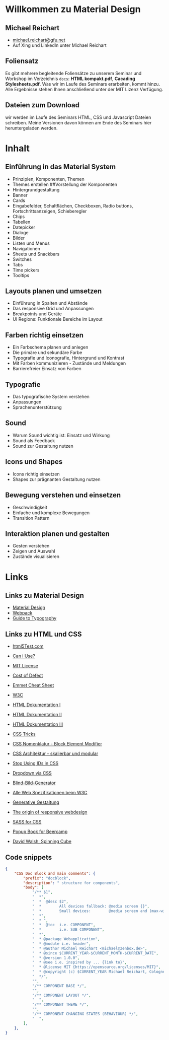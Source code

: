 # Willkommen zu Material Design
## Michael Reichart
- michael.reichart@gfu.net
- Auf Xing und LinkedIn unter Michael Reichart

 ## Foliensatz
Es gibt mehrere begleitende Foliensätze zu unserem Seminar und Workshop im Verzeichnis `docs`: **HTML kompakt.pdf**, **Cacading Stylesheets.pdf**. Was wir im Laufe des Seminars erarbeiten, kommt hinzu. Alle Ergebnisse stehen Ihnen anschließend unter der MIT Lizenz Verfügung.

## Dateien zum Download
wir werden im Laufe des Seminars HTML, CSS und Javascript Dateien schreiben. Meine Versionen davon können am Ende des Seminars hier heruntergeladen werden.

# Inhalt
## Einführung in das Material System
- Prinzipien, Komponenten, Themen
- Themes erstellen
  ##Vorstellung der Komponenten
- Hintergrundgestaltung
- Banner
- Cards
- Eingabefelder, Schaltflächen, Checkboxen, Radio buttons, Fortschrittsanzeigen, Schieberegler
- Chips
- Tabellen
- Datepicker
- Dialoge
- Bilder
- Listen und Menus
- Navigationen
- Sheets und Snackbars
- Switches
- Tabs
- Time pickers
- Tooltips
## Layouts planen und umsetzen
- Einführung in Spalten und Abstände
- Das responsive Grid und Anpassungen
- Breakpoints und Geräte
- UI Regions: Funktionale Bereiche im Layout
## Farben richtig einsetzen
- Ein Farbschema planen und anlegen
- Die primäre und sekundäre Farbe
- Typografie und Iconografie, Hintergrund und Kontrast
- Mit Farben kommunizieren - Zustände und Meldungen
- Barrierefreier Einsatz von Farben
## Typografie
- Das typografische System verstehen
- Anpassungen
- Sprachenunterstützung
## Sound
- Warum Sound wichtig ist: Einsatz und Wirkung
- Sound als Feedback
- Sound zur Gestaltung nutzen
## Icons und Shapes 
- Icons richtig einsetzen
- Shapes zur prägnanten Gestaltung nutzen
## Bewegung verstehen und einsetzen
- Geschwindigkeit
- Einfache und komplexe Bewegungen
- Transition Pattern
## Interaktion planen und gestalten
- Gesten verstehen
- Zeigen und Auswahl
- Zustände visualisieren

# Links

## Links zu Material Design
- [Material Design](https://material.io)
- [Webpack](https://webpack.js.org/)
- [Guide to Typography](https://material.io/develop/web/guides/typography)

## Links zu HTML und CSS
- [html5Test.com](http://html5test.com/index.html)
- [Can i Use?](https://caniuse.com/)
- [MIT License](https://opensource.org/licenses/MIT)
- [Cost of Defect](http://thklein.com/de_DE/cost-of-defect/)
- [Emmet Cheat Sheet](https://docs.emmet.io/cheat-sheet/)

- [W3C](https://www.w3.org/TR/)
- [HTML Dokumentation I](https://www.w3schools.com/)
- [HTML Dokumentation II](https://wiki.selfhtml.org/)
- [HTML Dokumentation III](http://html5doctor.com/)
 

- [CSS Tricks](https://css-tricks.com/)
- [CSS Nomenklatur - Block Element Modifier](http://getbem.com/introduction/)
- [CSS Architektur - skalierbar und modular](http://smacss.com/)
- [Stop Using IDs in CSS](https://medium.com/@zenbox/stop-using-ids-in-css-e79a860838c6)
- [Dropdown via CSS](https://css-tricks.com/solved-with-css-dropdown-menus/)
 

- [Blind-Bild-Generator](https://picsum.photos/)
- [Alle Web Spezifikationen beim W3C](https://www.w3.org/TR)
- [Generative Gestaltung](http://www.generative-gestaltung.de/)
- [The origin of responsive webdesign](https://alistapart.com/article/responsive-web-design/)
- [SASS for CSS](https://sass-lang.com/guide)


- [Popup Book for Beercamp](https://2012.beercamp.nclud.com/)
- [David Walsh: Spinning Cube](https://davidwalsh.name/css-cube)

## Code snippets

```JSON
{
	"CSS Doc Block and main comments": {
		"prefix": "docblock",
		"description": " structure for components",
		"body": [
			"/** $1",
			"  *",
			"  *  @desc $2",
			"  *        All devices fallback: @media screen {}",
			"  *        Small devices:        @media screen and (max-width:768px) {}",
			"  *",
			"  * ",
			"  *  @toc  i.e. COMPONENT",
			"  *        i.e. SUB COMPONENT",
			"  *",
			"  * @package Webapplication",
			"  * @module i.e. header",
			"  * @author Michael Reichart <michael@zenbox.de>",
			"  * @since $CURRENT_YEAR-$CURRENT_MONTH-$CURRENT_DATE",
			"  * @version 1.0.0",
			"  * @see i.e. inspired by ... {link to}",
			"  * @license MIT {https://opensource.org/licenses/MIT}",
			"  * @copyright (c) $CURRENT_YEAR Michael Reichart, Cologne",
			"  */",
			"",
			"/** COMPONENT BASE */",
			"",
			"/** COMPONENT LAYOUT */",
			"  ",
			"/** COMPONENT THEME */",
			"",
			"/** COMPONENT CHANGING STATES (BEHAVIOUR) */",
			"  ",
		],
	},
}
```